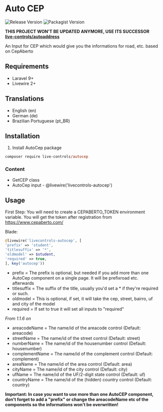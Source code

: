 # Auto CEP
 ![Release Version](https://img.shields.io/github/v/release/live-controls/autocep)
 ![Packagist Version](https://img.shields.io/packagist/v/live-controls/autocep?color=%23007500)

**THIS PROJECT WON'T BE UPDATED ANYMORE, USE ITS SUCCESSOR [live-controls/autoaddress](https://www.github.com/live-controls/autoaddress)** 

 An Input for CEP which would give you the informations for road, etc. based on CepAberto

## Requirements
- Laravel 9+
- Livewire 2+


## Translations
- English (en)
- German (de)
- Brazilian Portuguese (pt_BR)


## Installation

1. Install AutoCep package
```ps
composer require live-controls/autocep
```


### Content
- GetCEP class
- AutoCep input - @livewire('livecontrols-autocep')


## Usage
First Step:
You will need to create a CEPABERTO_TOKEN environment variable. You will get the token after registration from https://www.cepaberto.com/

Blade:
```php
@livewire('livecontrols-autocep', [
'prefix' => 'student',
'titlesuffix' => '*',
'oldmodel' => $student,
'required' => true,
], key('autocep'))
```
* prefix = The prefix is optional, but needed if you add more than one AutoCep component on a single page. It will be prefixroad etc. afterwards
* titlesuffix = The suffix of the title, usually you'd set a * if they're required or such.
* oldmodel = This is optional, if set, it will take the cep, street, bairro, uf and city of the model
* required = If set to true it will set all inputs to "required"

*From 1.1.6 on*
* areacodeName = The name/id of the areacode control (Default: areacode)
* streetName = The name/id of the street control (Default: street)
* numberName = The name/id of the housenumber control (Default: housenumber)
* complementName = The name/id of the complement control (Default: complement)
* areaName = The name/id of the area control (Default: area)
* cityName = The name/id of the city control (Default: city)
* ufName = The name/id of the UF/2-digit state control (Default: uf)
* countryName = The name/id of the (hidden) country control (Default: country)

**Important: In case you want to use more than one AutoCEP component, don't forget to add a "prefix" or change the areacodeName etc of the components so the informations won't be overwritten!**
